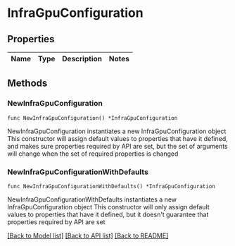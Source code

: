 # InfraGpuConfiguration

## Properties

Name | Type | Description | Notes
------------ | ------------- | ------------- | -------------

## Methods

### NewInfraGpuConfiguration

`func NewInfraGpuConfiguration() *InfraGpuConfiguration`

NewInfraGpuConfiguration instantiates a new InfraGpuConfiguration object
This constructor will assign default values to properties that have it defined,
and makes sure properties required by API are set, but the set of arguments
will change when the set of required properties is changed

### NewInfraGpuConfigurationWithDefaults

`func NewInfraGpuConfigurationWithDefaults() *InfraGpuConfiguration`

NewInfraGpuConfigurationWithDefaults instantiates a new InfraGpuConfiguration object
This constructor will only assign default values to properties that have it defined,
but it doesn't guarantee that properties required by API are set


[[Back to Model list]](../README.md#documentation-for-models) [[Back to API list]](../README.md#documentation-for-api-endpoints) [[Back to README]](../README.md)


